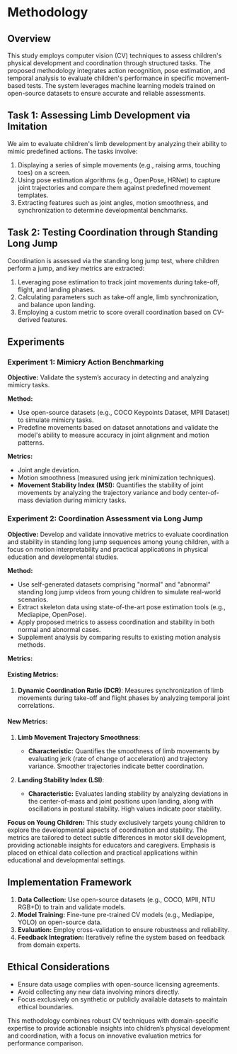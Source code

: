 # Methodology

## Overview

This study employs computer vision (CV) techniques to assess children's physical development and coordination through structured tasks. The proposed methodology integrates action recognition, pose estimation, and temporal analysis to evaluate children's performance in specific movement-based tests. The system leverages machine learning models trained on open-source datasets to ensure accurate and reliable assessments.

## Task 1: Assessing Limb Development via Imitation

We aim to evaluate children's limb development by analyzing their ability to mimic predefined actions. The tasks involve:

1. Displaying a series of simple movements (e.g., raising arms, touching toes) on a screen.
2. Using pose estimation algorithms (e.g., OpenPose, HRNet) to capture joint trajectories and compare them against predefined movement templates.
3. Extracting features such as joint angles, motion smoothness, and synchronization to determine developmental benchmarks.

## Task 2: Testing Coordination through Standing Long Jump

Coordination is assessed via the standing long jump test, where children perform a jump, and key metrics are extracted:

1. Leveraging pose estimation to track joint movements during take-off, flight, and landing phases.
2. Calculating parameters such as take-off angle, limb synchronization, and balance upon landing.
3. Employing a custom metric to score overall coordination based on CV-derived features.

## Experiments

### Experiment 1: Mimicry Action Benchmarking

**Objective:** Validate the system’s accuracy in detecting and analyzing mimicry tasks.

**Method:**

- Use open-source datasets (e.g., COCO Keypoints Dataset, MPII Dataset) to simulate mimicry tasks.
- Predefine movements based on dataset annotations and validate the model's ability to measure accuracy in joint alignment and motion patterns.

**Metrics:**

- Joint angle deviation.
- Motion smoothness (measured using jerk minimization techniques).
- **Movement Stability Index (MSI):** Quantifies the stability of joint movements by analyzing the trajectory variance and body center-of-mass deviation during mimicry tasks.

### Experiment 2: Coordination Assessment via Long Jump

**Objective:** Develop and validate innovative metrics to evaluate coordination and stability in standing long jump sequences among young children, with a focus on motion interpretability and practical applications in physical education and developmental studies.

**Method:**

- Use self-generated datasets comprising "normal" and "abnormal" standing long jump videos from young children to simulate real-world scenarios.
- Extract skeleton data using state-of-the-art pose estimation tools (e.g., Mediapipe, OpenPose).
- Apply proposed metrics to assess coordination and stability in both normal and abnormal cases.
- Supplement analysis by comparing results to existing motion analysis methods.

**Metrics:**

#### Existing Metrics:

1. **Dynamic Coordination Ratio (DCR)**: Measures synchronization of limb movements during take-off and flight phases by analyzing temporal joint correlations.

#### New Metrics:

1. **Limb Movement Trajectory Smoothness**:
   - **Characteristic:** Quantifies the smoothness of limb movements by evaluating jerk (rate of change of acceleration) and trajectory variance. Smoother trajectories indicate better coordination.

2. **Landing Stability Index (LSI)**:
   - **Characteristic:** Evaluates landing stability by analyzing deviations in the center-of-mass and joint positions upon landing, along with oscillations in postural stability. High values indicate poor stability.

**Focus on Young Children:**
This study exclusively targets young children to explore the developmental aspects of coordination and stability. The metrics are tailored to detect subtle differences in motor skill development, providing actionable insights for educators and caregivers. Emphasis is placed on ethical data collection and practical applications within educational and developmental settings.

## Implementation Framework

1. **Data Collection:** Use open-source datasets (e.g., COCO, MPII, NTU RGB+D) to train and validate models.
2. **Model Training:** Fine-tune pre-trained CV models (e.g., Mediapipe, YOLO) on open-source data.
3. **Evaluation:** Employ cross-validation to ensure robustness and reliability.
4. **Feedback Integration:** Iteratively refine the system based on feedback from domain experts.

## Ethical Considerations

- Ensure data usage complies with open-source licensing agreements.
- Avoid collecting any new data involving minors directly.
- Focus exclusively on synthetic or publicly available datasets to maintain ethical boundaries.

This methodology combines robust CV techniques with domain-specific expertise to provide actionable insights into children’s physical development and coordination, with a focus on innovative evaluation metrics for performance comparison.